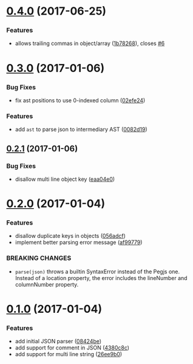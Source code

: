<a name="0.4.0"></a>
# [0.4.0](https://github.com/dinoboff/firebase-json/compare/v0.3.0...v0.4.0) (2017-06-25)


### Features

* allows trailing commas in object/array ([1b78268](https://github.com/dinoboff/firebase-json/commit/1b78268)), closes [#6](https://github.com/dinoboff/firebase-json/issues/6)



<a name="0.3.0"></a>
# [0.3.0](https://github.com/dinoboff/firebase-json/compare/v0.2.1...v0.3.0) (2017-01-06)


### Bug Fixes

* fix ast positions to use 0-indexed column ([02efe24](https://github.com/dinoboff/firebase-json/commit/02efe24))


### Features

* add `ast` to parse json to intermediary AST ([0082d19](https://github.com/dinoboff/firebase-json/commit/0082d19))



<a name="0.2.1"></a>
## [0.2.1](https://github.com/dinoboff/firebase-json/compare/v0.2.0...v0.2.1) (2017-01-06)


### Bug Fixes

* disallow multi line object key ([eaa04e0](https://github.com/dinoboff/firebase-json/commit/eaa04e0))



<a name="0.2.0"></a>
# [0.2.0](https://github.com/dinoboff/firebase-json/compare/v0.1.0...v0.2.0) (2017-01-04)


### Features

* disallow duplicate keys in objects ([056adcf](https://github.com/dinoboff/firebase-json/commit/056adcf))
* implement better parsing error message ([af99779](https://github.com/dinoboff/firebase-json/commit/af99779))


### BREAKING CHANGES

* `parse(json)` throws a builtin SyntaxError instead of the Pegjs one. Instead of a location property, the error includes the lineNumber and columnNumber property.



<a name="0.1.0"></a>
# [0.1.0](https://github.com/dinoboff/firebase-json/compare/08424be...v0.1.0) (2017-01-04)


### Features

* add initial JSON parser ([08424be](https://github.com/dinoboff/firebase-json/commit/08424be))
* add support for comment in JSON ([4380c8c](https://github.com/dinoboff/firebase-json/commit/4380c8c))
* add support for multi line string ([26ee9b0](https://github.com/dinoboff/firebase-json/commit/26ee9b0))



